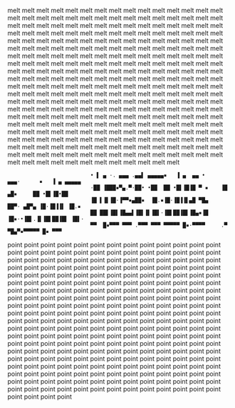 melt melt melt melt melt melt melt melt melt melt melt melt melt melt melt melt melt melt melt melt melt melt melt melt melt melt melt melt melt melt melt melt melt melt melt melt melt melt melt melt melt melt melt melt melt melt melt melt melt melt melt melt melt melt melt melt melt melt melt melt melt melt melt melt melt melt melt melt melt melt melt melt melt melt melt melt melt melt melt melt melt melt melt melt melt melt melt melt melt melt melt melt melt melt melt melt melt melt melt melt melt melt melt melt melt melt melt melt melt melt melt melt melt melt melt melt melt melt melt melt melt melt melt melt melt melt melt melt melt melt melt melt melt melt melt melt melt melt melt melt melt melt melt melt melt melt melt melt melt melt melt melt melt melt melt melt melt melt melt melt melt melt melt melt melt melt melt melt melt melt melt melt melt melt melt melt melt melt melt melt melt melt melt melt melt melt melt melt melt melt melt melt melt melt melt melt melt melt melt melt melt melt melt melt melt melt melt melt melt melt melt melt melt melt melt melt melt melt melt melt melt melt melt melt melt melt melt melt melt melt melt melt melt melt melt melt melt melt melt melt melt melt melt melt melt melt melt melt melt melt melt melt melt melt melt melt melt melt melt melt melt melt melt melt melt melt melt melt melt melt melt melt melt melt melt melt melt melt melt melt melt melt melt melt melt melt melt melt melt melt melt melt melt melt melt melt melt melt melt melt melt melt melt melt melt melt melt melt melt melt melt melt 


```
                          • ▌ ▄ ·. ▄▄▄ .▄▄▌ ▄▄▄▄▄▪   ▐ ▄  ▄▄ •      ▄▄▄·      ▪   ▐ ▄ ▄▄▄▄▄
                          ·██ ▐███▪▀▄.▀·██• •██  ██ •█▌▐█▐█ ▀ ▪    ▐█ ▄█▪     ██ •█▌▐█•██  
                          ▐█ ▌▐▌▐█·▐▀▀▪▄██▪  ▐█.▪▐█·▐█▐▐▌▄█ ▀█▄     ██▀· ▄█▀▄ ▐█·▐█▐▐▌ ▐█.▪
                          ██ ██▌▐█▌▐█▄▄▌▐█▌▐▌▐█▌·▐█▌██▐█▌▐█▄▪▐█    ▐█▪·•▐█▌.▐▌▐█▌██▐█▌ ▐█▌·
                          ▀▀  █▪▀▀▀ ▀▀▀ .▀▀▀ ▀▀▀ ▀▀▀▀▀ █▪·▀▀▀▀     .▀    ▀█▄▀▪▀▀▀▀▀ █▪ ▀▀▀                                                                                                                        
```

point point point point point point point point point point point point point point point point point point point point point point point point point point point point point point point point point point point point point point point point point point point point point point point point point point point point point point point point point point point point point point point point point point point point point point point point point point point point point point point point point point point point point point point point point point point point point point point point point point point point point point point point point point point point point point point point point point point point point point point point point point point point point point point point point point point point point point point point point point point point point point point point point point point point point point point point point point point point point point point point point point point point point point point point point point point point point point point point point point point point point point point point point point point point point point point point point point point point point point point point point point point point point point point point point point point point point point point point point point point point point point point point point point point point point point point point point point point point point point point point point point point point point point point point point point point point point point point point point point point point point point point point 
